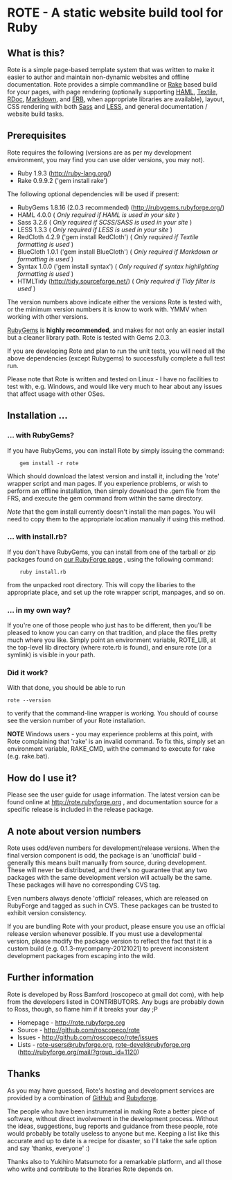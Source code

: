 ROTE - A static website build tool for Ruby
===========================================

What is this?
-------------

Rote is a simple page-based template system that was written to make it
easier to author and maintain non-dynamic websites and offline documentation. 
Rote provides a simple commandline or [Rake](http://rake.rubyforge.org) based
build for your pages, with page rendering (optionally supporting 
[HAML](http://haml.info), [Textile](http://redcloth.org/), 
[RDoc](http://rdoc.rubyforge.org/), 
[Markdown](http://www.deveiate.org/projects/BlueCloth), and 
[ERB](http://ruby-doc.org/stdlib-1.9.3/libdoc/erb/rdoc/ERB.html), when 
appropriate libraries are available), layout, CSS rendering with both 
[Sass](http://http://sass-lang.com/) and [LESS](http://lesscss.org/), and 
general documentation / website build tasks.

Prerequisites
-------------

Rote requires the following (versions are as per my development environment,
you may find you can use older versions, you may not).
	
* Ruby 1.9.3 (http://ruby-lang.org/)
* Rake 0.9.9.2 ('gem install rake')

The following optional dependencies will be used if present:

* RubyGems 1.8.16 (2.0.3 recommended) (http://rubygems.rubyforge.org/) 
* HAML 4.0.0 ( *Only required if HAML is used in your site* )
* Sass 3.2.6 ( *Only required if SCSS/SASS is used in your site* )
* LESS 1.3.3 ( *Only required if LESS is used in your site* )
* RedCloth 4.2.9 ('gem install RedCloth') ( *Only required if Textile formatting is used* )
* BlueCloth 1.0.1 ('gem install BlueCloth') ( *Only required if Markdown or formatting is used* )
* Syntax 1.0.0 ('gem install syntax') ( *Only required if syntax highlighting formatting is used* )
* HTMLTidy (http://tidy.sourceforge.net/) ( *Only required if Tidy filter is used* )

The version numbers above indicate either the versions Rote is tested with, or
the minimum version numbers it is know to work with. YMMV when working with
other versions.

[RubyGems](http://rubygems.org) is **highly recommended**,
and makes for not only an easier install but a cleaner library path.
Rote is tested with Gems 2.0.3.

If you are developing Rote and plan to run the unit tests, you will need all
the above dependencies (except Rubygems) to successfully complete a full test 
run. 

Please note that Rote is written and tested on Linux - I have no facilities
to test with, e.g. Windows, and would like very much to hear about any issues 
that affect usage with other OSes.

Installation ... 
-----------------

### ... with RubyGems?

If you have RubyGems, you can install Rote by simply issuing the command:
```
	gem install -r rote 
```	
Which should download the latest version and install it, including
the 'rote' wrapper script and man pages.	If you experience problems,
or wish to perform an offline installation, then simply download the 
.gem file from the FRS, and execute the gem command from within the same
directory.

*Note* that the gem install currently doesn't install the man pages.
You will need to copy them to the appropriate location manually if using
this method.

### ... with install.rb?

If you don't have RubyGems, you can install from one of the tarball or zip
packages found on [our RubyForge page](http://http://rubyforge.org/frs/?group_id=1120)
, using the following command:
```
	ruby install.rb
```	
from the unpacked root directory. This will copy the libaries to the 
appropriate	place, and set up the rote wrapper script, manpages, and so on.

### ... in my own way?

If you're one of those people who just has to be different, then you'll be
pleased to know you can carry on that tradition, and place the files
pretty much where you like. Simply point an environment variable, 
ROTE_LIB, at the top-level lib directory (where rote.rb is found), and
ensure rote (or a symlink) is visible in your path. 

### Did it work?

With that done, you should be able to run 

	rote --version
	
to verify that the command-line wrapper is working. You should of course see
the version number of your Rote installation.

**NOTE** Windows users - you may experience problems at this point, with Rote
complaining that 'rake' is an invalid command. To fix this, simply set an
environment variable, RAKE_CMD, with the command to execute for rake
(e.g. rake.bat).

How do I use it?
----------------

Please see the user guide for usage information. The latest version can be
found online at http://rote.rubyforge.org , and documentation source for
a specific release is included in the release package. 

A note about version numbers
----------------------------

Rote uses odd/even numbers for development/release versions. When the final
version component is odd, the package is an 'unofficial' build - generally
this means built manually from source, during development. These will never
be distributed, and there's no guarantee that any two packages with the same
development version will actually be the same. These packages will have no
corresponding CVS tag.

Even numbers always denote 'official' releases, which are released on 
RubyForge and tagged as such in CVS. These packages can be trusted to exhibit
version consistency.

If you are bundling Rote with your product, please ensure you use an official
release version whenever possible. If you must use a developmental version,
please modify the package version to reflect the fact that it is a custom
build (e.g. 0.1.3-mycompany-20121021) to prevent inconsistent development
packages from escaping into the wild.

Further information
-------------------

Rote is developed by Ross Bamford (roscopeco at gmail dot com), with help from
the developers listed in CONTRIBUTORS. Any bugs are probably down to Ross, 
though, so flame him if it breaks your day ;P

* Homepage - http://rote.rubyforge.org
* Source - http://github.com/roscopeco/rote
* Issues - http://github.com/roscopeco/rote/issues
* Lists - rote-users@rubyforge.org, rote-devel@rubyforge.org (http://rubyforge.org/mail/?group_id=1120)

Thanks
------

As you may have guessed, Rote's hosting and development services are provided
by a combination of [GitHub](http://github.com) and [Rubyforge](http://rubyforge.org).

The people who have been instrumental in making Rote a better piece of 
software, without direct involvement in the development process. Without the
ideas, suggestions, bug reports and guidance from these people, rote would 
probably be totally useless to anyone but me. Keeping a list like this 
accurate and up to date is a recipe for disaster, so I'll take the safe 
option and say 'thanks, everyone' :)

Thanks also to Yukihiro Matsumoto for a remarkable platform, and all those
who write and contribute to the libraries Rote depends on.

